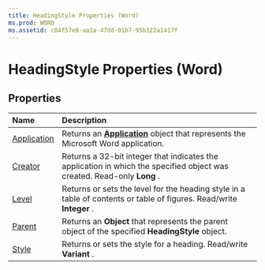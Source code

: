 ```yaml
---
title: HeadingStyle Properties (Word)
ms.prod: WORD
ms.assetid: c84f57e8-aa1a-47dd-91b7-95b322a1417f
---
```



# HeadingStyle Properties (Word)

## Properties



|**Name**|**Description**|
|:-----|:-----|
|[Application](headingstyle-application-property-word.md)|Returns an  **[Application](application-object-word.md)** object that represents the Microsoft Word application.|
|[Creator](headingstyle-creator-property-word.md)|Returns a 32-bit integer that indicates the application in which the specified object was created. Read-only  **Long** .|
|[Level](headingstyle-level-property-word.md)|Returns or sets the level for the heading style in a table of contents or table of figures. Read/write  **Integer** .|
|[Parent](headingstyle-parent-property-word.md)|Returns an  **Object** that represents the parent object of the specified **HeadingStyle** object.|
|[Style](headingstyle-style-property-word.md)|Returns or sets the style for a heading. Read/write  **Variant** .|


